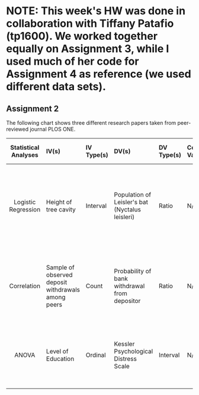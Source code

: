 # NOTE: This week's HW was done in collaboration with Tiffany Patafio (tp1600).  We worked together equally on Assignment 3, while I used much of her code for Assignment 4 as reference (we used different data sets).



## Assignment 2

The following chart shows three different research papers taken from peer-reviewed journal PLOS ONE.

| **Statistical Analyses** |  **IV(s)**  |  **IV Type(s)**  |  **DV(s)**  |  **DV Type(s)**  |  **Control Variable(s)**  |  **Control Var Type(s)**  |  **Question TBA**  |  **Null Hypothesis**  |  **Alpha**  | **Link to Paper**|                   
|:--------------------:|:-----|:----------|:-----|:----------|:-------------------|:-------------------|:------------|:---------------:|:---------------:|:-----|
| Logistic Regression | Height of tree cavity | Interval | Population of Leisler's bat (Nyctalus leisleri) | Ratio | N/A | N/A | Does the probability of Leisler's bat presence increase with an increase in tree cavity entrance height? | The ratio of occupied to non-occupied cavities is the same or decreases with a decrease in cavity height | 0.05 | https://journals.plos.org/plosone/article/file?id=10.1371/journal.pone.0200742&type=printable |
| Correlation | Sample of observed deposit withdrawals among peers | Count | Probability of bank withdrawal from depositor | Ratio | N/A | N/A | Does a decrease in the correlation between sample of withdrawals decrease the probability of a bank run? | N/A | N/A | (https://journals.plos.org/plosone/article/file?id=10.1371/journal.pone.0147268&type=printable) |
| ANOVA | Level of Education | Ordinal | Kessler Psychological Distress Scale | Interval | N/A | N/A | Bivariate relationship between demographic factors and feeling of psychological distress | N/A | N/A | (https://journals.plos.org/plosone/article/file?id=10.1371/journal.pone.0202818&type=printable) |
  |||||||||
